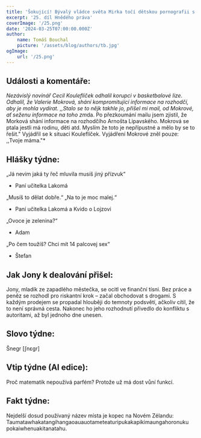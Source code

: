 ```yaml
---
title: 'Šokující! Bývalý vládce světa Mirka točí dětskou pornografii s dospělými!'
excerpt: '25. díl Hnědého práva'
coverImage: '/25.png'
date: '2024-03-25T07:00:00.000Z'
author:
    name: Tomáš Bouchal
    picture: '/assets/blog/authors/tb.jpg'
ogImage:
    url: '/25.png'
---
```

## **Události a komentáře:**

*Nezávislý novinář Cecil Kouleflíček odhalil korupci v basketbalové lize.
Odhalil, že Valerie Mokrová, shání kompromitující informace na rozhodčí,
aby je mohla vydírat. ,,Stalo se to nějk takhle jo, přišel mi mail, od Mokrové,
ať seženu informace na toho zm*da. Po přezkoumání mailu jsem zjistil, že
Morková shání informace na rozhodčího Arnošta Lipavského. Mokrová se
ptala jestli má rodinu, děti atd. Myslím že toto je nepřípustné a mělo by se
to řešit." Vyjádřil se k situaci Kouleflíček. Vyjádření Mokrové zněl pouze:
,,Tvoje máma."*

## **Hlášky týdne:**

„Já nevim jaká ty řeč mluvila musíš jiný přízvuk“

- Paní učitelka Lakomá

„Musíš to dělat dobře.“ „Na to je moc malej.“

- Paní učitelka Lakomá a Kvido o Lojzovi

„Ovoce je zelenina?“

- Adam

„Po čem toužíš? Chci mít 14 palcovej sex“

- Štefan

## **Jak Jony k dealování přišel:**

Jony, mladík ze zapadlého městečka, se ocitl ve finanční tísni. Bez práce a
peněz se rozhodl pro riskantní krok – začal obchodovat s drogami. S každým
prodejem se propadal hlouběji do temnoty podsvětí, ačkoliv cítil, že to není
správná cesta. Nakonec ho jeho rozhodnutí přivedlo do konfliktu s
autoritami, až byl jednoho dne unesen.

## **Slovo týdne:**

Šnegr [ʃnɛɡr]

## **Vtip týdne (AI edice):**

Proč matematik nepoužívá parfém? Protože už má dost vůní funkcí.

## **Fakt týdne:**

Nejdelší dosud používaný název místa je kopec na Novém Zélandu:
Taumatawhakatangihangaoauauotameteaturipukakapikimaungahoronuku
pokaiwhenuakitanatahu.


